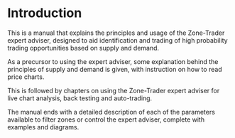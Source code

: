 # Introduction

This is a manual that explains the principles and usage of the Zone-Trader expert adviser, designed to aid identification and trading of high probability trading opportunities based on supply and demand. 

As a precursor to using the expert adviser, some explanation behind the principles of supply and demand is given, with instruction on  how to read price charts. 

This is followed by chapters on using the  Zone-Trader expert adviser for live chart analysis, back testing and auto-trading.  

The manual ends with a detailed description of each of the parameters available to filter zones or control the expert adviser, complete with examples and diagrams.